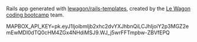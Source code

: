 Rails app generated with [lewagon/rails-templates](https://github.com/lewagon/rails-templates), created by the [Le Wagon coding bootcamp](https://www.lewagon.com) team.


MAPBOX_API_KEY=pk.eyJ1Ijoibmljb2xhc2dvYXJhbnQiLCJhIjoiY2p3MGZ2emEwMDl0dTQ0cHM4ZGx4NHdiMSJ9.WJ_j5wrFFTmpbw-ZBVfEPQ
